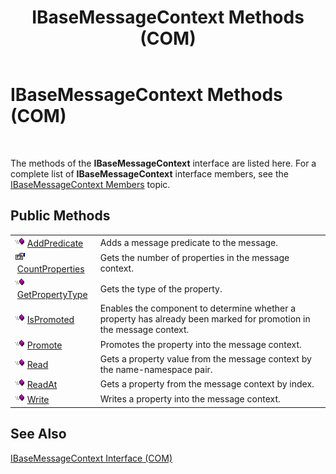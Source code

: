 ﻿---
title: IBaseMessageContext Methods (COM)
TOCTitle: IBaseMessageContext Methods (COM)
ms:assetid: 10873016-4f9d-4230-a857-4612ad273705
ms:mtpsurl: https://msdn.microsoft.com/library/Aa547563(v=BTS.80)
ms:contentKeyID: 51526280
ms.date: 08/30/2017
mtps_version: v=BTS.80
---

# IBaseMessageContext Methods (COM)

 

The methods of the **IBaseMessageContext** interface are listed here. For a complete list of **IBaseMessageContext** interface members, see the [IBaseMessageContext Members](ibasemessagecontext-members-com.md) topic.

## Public Methods

<table>
<tbody>
<tr class="odd">
<td><img src="images/Aa562050.7398304a-180c-45ff-98a9-894581a54aa5(BTS.80).jpeg" /> <a href="ibasemessagecontext-addpredicate-method-com.md">AddPredicate</a></td>
<td>Adds a message predicate to the message.</td>
</tr>
<tr class="even">
<td><img src="images/Aa559521.43dc4f45-81a9-4bc9-ac9f-c6f88d5f9a89(BTS.80).jpeg" /> <a href="ibasemessagecontext-countproperties-method-com.md">CountProperties</a></td>
<td>Gets the number of properties in the message context.</td>
</tr>
<tr class="odd">
<td><img src="images/Aa562050.7398304a-180c-45ff-98a9-894581a54aa5(BTS.80).jpeg" /> <a href="ibasemessagecontext-getpropertytype-method-com.md">GetPropertyType</a></td>
<td>Gets the type of the property.</td>
</tr>
<tr class="even">
<td><img src="images/Aa562050.7398304a-180c-45ff-98a9-894581a54aa5(BTS.80).jpeg" /> <a href="ibasemessagecontext-ispromoted-method-com.md">IsPromoted</a></td>
<td>Enables the component to determine whether a property has already been marked for promotion in the message context.</td>
</tr>
<tr class="odd">
<td><img src="images/Aa562050.7398304a-180c-45ff-98a9-894581a54aa5(BTS.80).jpeg" /> <a href="ibasemessagecontext-promote-method-com.md">Promote</a></td>
<td>Promotes the property into the message context.</td>
</tr>
<tr class="even">
<td><img src="images/Aa562050.7398304a-180c-45ff-98a9-894581a54aa5(BTS.80).jpeg" /> <a href="ibasemessagecontext-read-method-com.md">Read</a></td>
<td>Gets a property value from the message context by the name-namespace pair.</td>
</tr>
<tr class="odd">
<td><img src="images/Aa562050.7398304a-180c-45ff-98a9-894581a54aa5(BTS.80).jpeg" /> <a href="ibasemessagecontext-readat-method-com.md">ReadAt</a></td>
<td>Gets a property from the message context by index.</td>
</tr>
<tr class="even">
<td><img src="images/Aa562050.7398304a-180c-45ff-98a9-894581a54aa5(BTS.80).jpeg" /> <a href="ibasemessagecontext-write-method-com.md">Write</a></td>
<td>Writes a property into the message context.</td>
</tr>
</tbody>
</table>


## See Also

[IBaseMessageContext Interface (COM)](ibasemessagecontext-interface-com.md)

